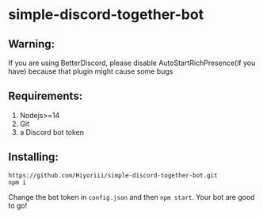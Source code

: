 # simple-discord-together-bot
## Warning:
If you are using BetterDiscord, please disable AutoStartRichPresence(if you have) because that plugin might cause some bugs
## Requirements:
1. Nodejs>=14
2. Git
3.  a Discord bot token
## Installing:
```
https://github.com/Hiyoriii/simple-discord-together-bot.git
npm i
```
Change the bot token in `config.json` and then `npm start`.
Your bot are good to go!
